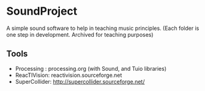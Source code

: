 SoundProject
============

A simple sound software to help in teaching music principles.
(Each folder is one step in development. Archived for teaching purposes)


Tools
-----

- Processing : processing.org (with Sound, and Tuio libraries)
- ReacTIVision: reactivision.sourceforge.net
- SuperCollider: http://supercollider.sourceforge.net/



